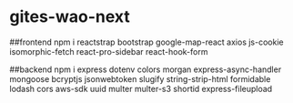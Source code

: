 # gites-wao-next

##frontend
npm i reactstrap bootstrap google-map-react axios js-cookie isomorphic-fetch react-pro-sidebar react-hook-form

##backend
npm i express dotenv colors morgan express-async-handler mongoose bcryptjs jsonwebtoken slugify string-strip-html formidable lodash cors aws-sdk uuid multer multer-s3 shortid express-fileupload
